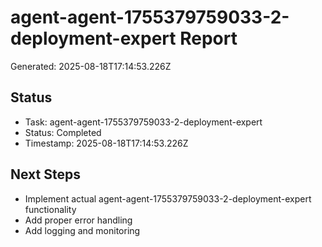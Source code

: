 # agent-agent-1755379759033-2-deployment-expert Report

Generated: 2025-08-18T17:14:53.226Z

## Status
- Task: agent-agent-1755379759033-2-deployment-expert
- Status: Completed
- Timestamp: 2025-08-18T17:14:53.226Z

## Next Steps
- Implement actual agent-agent-1755379759033-2-deployment-expert functionality
- Add proper error handling
- Add logging and monitoring
